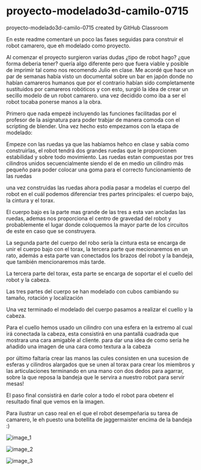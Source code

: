 # proyecto-modelado3d-camilo-0715
proyecto-modelado3d-camilo-0715 created by GitHub Classroom


En este readme comentaré un poco las fases seguidas para construir el robot camarero, que eh modelado como proyecto.

Al comenzar el proyecto surgieron varias dudas ¿tipo de robot hago? ¿que forma deberia tener? quería algo diferente pero que fuera viable y posible de imprimir 
tal como nos recomendo Julio en clase.
Me acordé que hace un par de semanas había visto un documental sobre un bar en japón donde no habían camareros humanos que por el contrario habían sido completamente
sustituidos por camareros robóticos y con esto, surgió la idea de crear un  secillo modelo de un robot camarero. una vez decidido como iba a ser el robot tocaba ponerse
manos a la obra.

Primero que nada empezé incluyendo las funciones facilitadas por el profesor de la asignatura para poder trabjar de manera comoda con el scripting de blender.
Una vez hecho esto empezamos con la etapa de modelado:

Empeze con las ruedas ya que las habíamos hehco en clase y sabía como construirlas, el robot tendrá dos grandes ruedas que le proporcionen estabilidad y sobre todo
movimiento. Las ruedas estan compuestas por tres cilindros unidos secuencialmente siendo el de en medio un cilindro más pequeño para poder colocar una goma para el
correcto funcionamiento de las ruedas

una vez construidas las ruedas ahora podía pasar a modelas el cuerpo del robot en el cuál podemos diferenciar tres partes principales: el cuerpo bajo, la cintura
y el torax. 

El cuerpo bajo es la parte mas grande de las tres a esta van ancladas las ruedas, ademas nos proporciona el centro de gravedad del robot  y probablemente el lugar donde
coloquemos la mayor parte de los circuitos de este en caso que se construyera. 

La segunda parte del cuerpo del robo sería la cintura esta se encarga de unir el cuerpo bajo con el torax, la tercera parte que mecionaremos en un rato, además a
esta parte van conectados los brazos del robot y la bandeja, que también mencionaremos más tarde.

La tercera parte del torax, esta parte se encarga de soportar el el cuello del robot y la cabeza. 

Las tres partes del cuerpo se han modelado con cubos cambiando su tamaño, rotación y localización

Una vez terminado el modelado del cuerpo pasamos a realizar el cuello y la cabeza.

Para el cuello hemos usado un cilindro con una esfera en la extremo al cual irá conectada la cabeza, esta consistirá en una pantallá cuadrada que mostrara una cara amigable al cliente. para dar una idea de como sería he añadido una imagen de una cara como textura a la cabeza

por último faltaría crear las manos las cules consisten en una sucesion de esferas y cilindros alargados que se unen al torax para crear los miembros y las articulaciones terminando en una mano con dos dedos para agarrar, sobre la que reposa la bandeja que le servira a nuestro robot para servir mesas!

El paso final consistirá en darle color a todo el robot para obetenr el resultado final que vemos en la imagen.

Para ilustrar un caso real en el que el robot desempeñaria su tarea de camarero, le eh puesto una botellita de jaggermaister encima de la bandeja :)

![image_1](https://user-images.githubusercontent.com/78978326/158701721-ea1dcc4e-d8e3-4f3c-9e31-77830ad1d2a7.png)

![image_2](https://user-images.githubusercontent.com/78978326/158701750-6d4cfa5f-6441-4ede-9bc2-2890979f5397.png)


![image_3](https://user-images.githubusercontent.com/78978326/158701759-23ec4b0c-bd54-4722-837d-e57733bfde3c.png)


